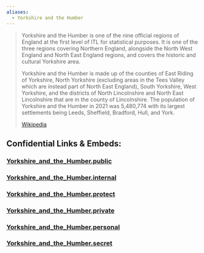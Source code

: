 ```yaml
---
aliases:
  - Yorkshire and the Humber
---
```


> Yorkshire and the Humber is one of the nine official regions of England at the first level of ITL for statistical purposes. It is one of the three regions covering Northern England, alongside the North West England and North East England regions, and covers the historic and cultural Yorkshire area. 
>
> Yorkshire and the Humber is made up of the counties of East Riding of Yorkshire, North Yorkshire (excluding areas in the Tees Valley which are instead part of North East England), South Yorkshire, West Yorkshire, and the districts of North Lincolnshire and North East Lincolnshire that are in the county of Lincolnshire. The population of Yorkshire and the Humber in 2021 was 5,480,774 with its largest settlements being Leeds, Sheffield, Bradford, Hull, and York.
>
> [Wikipedia](https://en.wikipedia.org/wiki/Yorkshire%20and%20the%20Humber)




## Confidential Links & Embeds: 

### [Yorkshire_and_the_Humber.public](/_public/\Earth\Continent\Europe\Europe~North\UK\England\Regions~EnglandYorkshire_and_the_Humber.public.md) 

### [Yorkshire_and_the_Humber.internal](/_internal/\Earth\Continent\Europe\Europe~North\UK\England\Regions~EnglandYorkshire_and_the_Humber.internal.md) 

### [Yorkshire_and_the_Humber.protect](/_protect/\Earth\Continent\Europe\Europe~North\UK\England\Regions~EnglandYorkshire_and_the_Humber.protect.md) 

### [Yorkshire_and_the_Humber.private](/_private/\Earth\Continent\Europe\Europe~North\UK\England\Regions~EnglandYorkshire_and_the_Humber.private.md) 

### [Yorkshire_and_the_Humber.personal](/_personal/\Earth\Continent\Europe\Europe~North\UK\England\Regions~EnglandYorkshire_and_the_Humber.personal.md) 

### [Yorkshire_and_the_Humber.secret](/_secret/\Earth\Continent\Europe\Europe~North\UK\England\Regions~EnglandYorkshire_and_the_Humber.secret.md)

